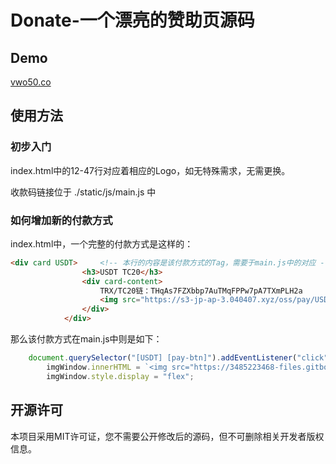 # Donate-一个漂亮的赞助页源码

## Demo

[vwo50.co](https://vwo50.co/)

## 使用方法

### 初步入门

index.html中的12-47行对应着相应的Logo，如无特殊需求，无需更换。

收款码链接位于 ./static/js/main.js 中

### 如何增加新的付款方式

index.html中，一个完整的付款方式是这样的：

```html
<div card USDT>     <!-- 本行的内容是该付款方式的Tag，需要于main.js中的对应 -->
                <h3>USDT TC20</h3>       
                <div card-content>
                    TRX/TC20链：THqAs7FZXbbp7AuTMqFPPw7pA7TXmPLH2a
                    <img src="https://s3-jp-ap-3.040407.xyz/oss/pay/USDTlogo.png" pay-btn>   <!-- 本行的内容是该付款方式的Logo图片，可以使用本地引用的形式，也可以使用外部图片 -->
                </div>
            </div>
```

那么该付款方式在main.js中则是如下：

```js
    document.querySelector("[USDT] [pay-btn]").addEventListener("click", () => {    <!-- 本行的"USDT"内容是该付款方式的Tag，需要于index.html中的对应 -->
        imgWindow.innerHTML = `<img src="https://3485223468-files.gitbook.io/~/files/v0/b/gitbook-x-prod.appspot.com/o/spaces%2F3ifq9ZUZjCEA1JvNNCFi%2Fuploads%2FnS8xLLhsmyQkUt6XJu1b%2Fimage.png?alt=media&token=991507c7-0ae6-4fef-9ef9-7013fb052bdf" height="500" draggable="false">`;     <!-- 这里引号里的链接，则是该付款方式收款码的链接，可以使用本地引用的形式，也可以使用外部图片 -->
        imgWindow.style.display = "flex";
```

## 开源许可

本项目采用MIT许可证，您不需要公开修改后的源码，但不可删除相关开发者版权信息。